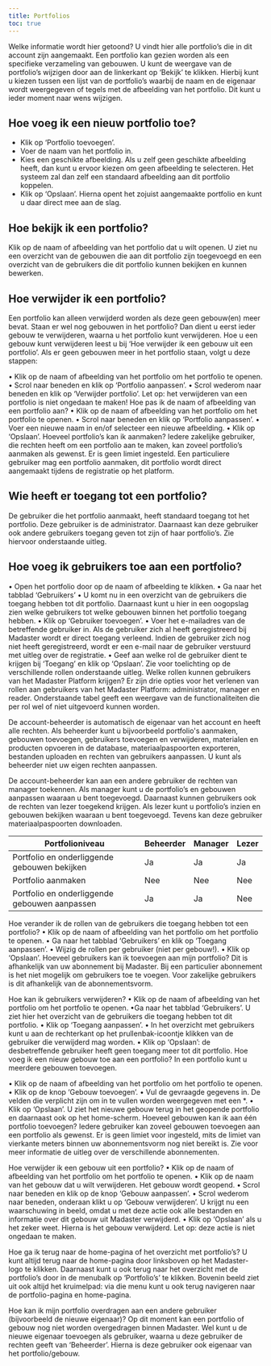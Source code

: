 ```yaml
---
title: Portfolios
toc: true
---
```


Welke informatie wordt hier getoond?
U vindt hier alle portfolio’s die in dit account zijn aangemaakt. Een portfolio kan gezien worden als een specifieke verzameling van gebouwen. U kunt de weergave van de portfolio’s wijzigen door aan de linkerkant op ‘Bekijk’ te klikken. Hierbij kunt u kiezen tussen een lijst van de portfolio’s waarbij de naam en de eigenaar wordt weergegeven of tegels met de afbeelding van het portfolio. Dit kunt u ieder moment naar wens wijzigen.

## Hoe voeg ik een nieuw portfolio toe?
* Klik op ‘Portfolio toevoegen’.
* Voer de naam van het portfolio in.
* Kies een geschikte afbeelding. Als u zelf geen geschikte afbeelding heeft, dan kunt u ervoor kiezen om geen afbeelding te selecteren. Het systeem zal dan zelf een standaard afbeelding aan dit portfolio koppelen.
* Klik op ‘Opslaan’. Hierna opent het zojuist aangemaakte portfolio en kunt u daar direct mee aan de slag.

## Hoe bekijk ik een portfolio?
Klik op de naam of afbeelding van het portfolio dat u wilt openen. U ziet nu een overzicht van de gebouwen die aan dit portfolio zijn toegevoegd en een overzicht van de gebruikers die dit portfolio kunnen bekijken en kunnen bewerken.

## Hoe verwijder ik een portfolio?
Een portfolio kan alleen verwijderd worden als deze geen gebouw(en) meer bevat. Staan er wel nog gebouwen in het portfolio? Dan dient u eerst ieder gebouw te verwijderen, waarna u het portfolio kunt verwijderen. Hoe u een gebouw kunt verwijderen leest u bij ‘Hoe verwijder ik een gebouw uit een portfolio’. Als er geen gebouwen meer in het portfolio staan, volgt u deze stappen:

• Klik op de naam of afbeelding van het portfolio om het portfolio te openen.
• Scrol naar beneden en klik op ‘Portfolio aanpassen’.
• Scrol wederom naar beneden en klik op ‘Verwijder portfolio’. Let op: het verwijderen van een portfolio is niet ongedaan te maken!
Hoe pas ik de naam of afbeelding van een portfolio aan?
• Klik op de naam of afbeelding van het portfolio om het portfolio te openen.
• Scrol naar beneden en klik op ‘Portfolio aanpassen’.
• Voer een nieuwe naam in en/of selecteer een nieuwe afbeelding.
• Klik op ‘Opslaan’.
Hoeveel portfolio’s kan ik aanmaken?
Iedere zakelijke gebruiker, die rechten heeft om een portfolio aan te maken, kan zoveel portfolio’s aanmaken als gewenst. Er is geen limiet ingesteld. Een particuliere gebruiker mag een portfolio aanmaken, dit portfolio wordt direct aangemaakt tijdens de registratie op het platform.

## Wie heeft er toegang tot een portfolio?
De gebruiker die het portfolio aanmaakt, heeft standaard toegang tot het portfolio. Deze gebruiker is de administrator. Daarnaast kan deze gebruiker ook andere gebruikers toegang geven tot zijn of haar portfolio’s. Zie hiervoor onderstaande uitleg.

## Hoe voeg ik gebruikers toe aan een portfolio?
• Open het portfolio door op de naam of afbeelding te klikken.
• Ga naar het tabblad ‘Gebruikers’
• U komt nu in een overzicht van de gebruikers die toegang hebben tot dit portfolio. Daarnaast kunt u hier in een oogopslag zien welke gebruikers tot welke gebouwen binnen het portfolio toegang hebben.
• Klik op ‘Gebruiker toevoegen’.
• Voer het e-mailadres van de betreffende gebruiker in. Als de gebruiker zich al heeft geregistreerd bij Madaster wordt er direct toegang verleend. Indien de gebruiker zich nog niet heeft geregistreerd, wordt er een e-mail naar de gebruiker verstuurd met uitleg over de registratie.
• Geef aan welke rol de gebruiker dient te krijgen bij ‘Toegang’ en klik op ‘Opslaan’. Zie voor toelichting op de verschillende rollen onderstaande uitleg.
Welke rollen kunnen gebruikers van het Madaster Platform krijgen?
Er zijn drie opties voor het verlenen van rollen aan gebruikers van het Madaster Platform: administrator, manager en reader. Onderstaande tabel geeft een weergave van de functionaliteiten die per rol wel of niet uitgevoerd kunnen worden.

De account-beheerder is automatisch de eigenaar van het account en heeft alle rechten. Als beheerder kunt u bijvoorbeeld portfolio's aanmaken, gebouwen toevoegen, gebruikers toevoegen en verwijderen, materialen en producten opvoeren in de database, materiaalpaspoorten exporteren, bestanden uploaden en rechten van gebruikers aanpassen. U kunt als beheerder niet uw eigen rechten aanpassen.

De account-beheerder kan aan een andere gebruiker de rechten van manager toekennen. Als manager kunt u de portfolio’s en gebouwen aanpassen waaraan u bent toegevoegd. Daarnaast kunnen gebruikers ook de rechten van lezer toegekend krijgen. Als lezer kunt u portfolio’s inzien en gebouwen bekijken waaraan u bent toegevoegd. Tevens kan deze gebruiker materiaalpaspoorten downloaden.

| Portfolioniveau | Beheerder | Manager | Lezer |
|---|---|---|---|
| Portfolio en onderliggende gebouwen bekijken | Ja | Ja | Ja |
| Portfolio aanmaken | Nee | Nee | Nee |
| Portfolio en onderliggende gebouwen aanpassen | Ja | Ja | Nee | 

Hoe verander ik de rollen van de gebruikers die toegang hebben tot een portfolio?
• Klik op de naam of afbeelding van het portfolio om het portfolio te openen.
• Ga naar het tabblad ‘Gebruikers’ en klik op ‘Toegang aanpassen’.
• Wijzig de rollen per gebruiker (niet per gebouw!).
• Klik op ‘Opslaan’.
Hoeveel gebruikers kan ik toevoegen aan mijn portfolio?
Dit is afhankelijk van uw abonnement bij Madaster. Bij een particulier abonnement is het niet mogelijk om gebruikers toe te voegen. Voor zakelijke gebruikers is dit afhankelijk van de abonnementsvorm.

Hoe kan ik gebruikers verwijderen?
• Klik op de naam of afbeelding van het portfolio om het portfolio te openen.
•Ga naar het tabblad ‘Gebruikers’. U ziet hier het overzicht van de gebruikers die toegang hebben tot dit portfolio.
• Klik op ‘Toegang aanpassen’.
• In het overzicht met gebruikers kunt u aan de rechterkant op het prullenbak-icoontje klikken van de gebruiker die verwijderd mag worden.
• Klik op ‘Opslaan’: de desbetreffende gebruiker heeft geen toegang meer tot dit portfolio.
Hoe voeg ik een nieuw gebouw toe aan een portfolio?
In een portfolio kunt u meerdere gebouwen toevoegen.

• Klik op de naam of afbeelding van het portfolio om het portfolio te openen.
• Klik op de knop ‘Gebouw toevoegen’.
• Vul de gevraagde gegevens in. De velden die verplicht zijn om in te vullen worden weergegeven met een *.
• Klik op ‘Opslaan’. U ziet het nieuwe gebouw terug in het geopende portfolio en daarnaast ook op het home-scherm.
Hoeveel gebouwen kan ik aan één portfolio toevoegen?
Iedere gebruiker kan zoveel gebouwen toevoegen aan een portfolio als gewenst. Er is geen limiet voor ingesteld, mits de limiet van vierkante meters binnen uw abonnementsvorm nog niet bereikt is. Zie voor meer informatie de uitleg over de verschillende abonnementen.

Hoe verwijder ik een gebouw uit een portfolio?
• Klik op de naam of afbeelding van het portfolio om het portfolio te openen.
• Klik op de naam van het gebouw dat u wilt verwijderen. Het gebouw wordt geopend.
• Scrol naar beneden en klik op de knop ‘Gebouw aanpassen’.
• Scrol wederom naar beneden, onderaan klikt u op ‘Gebouw verwijderen’. U krijgt nu een waarschuwing in beeld, omdat u met deze actie ook alle bestanden en informatie over dit gebouw uit Madaster verwijderd.
• Klik op ‘Opslaan’ als u het zeker weet. Hierna is het gebouw verwijderd.
Let op: deze actie is niet ongedaan te maken.

Hoe ga ik terug naar de home-pagina of het overzicht met portfolio’s?
U kunt altijd terug naar de home-pagina door linksboven op het Madaster-logo te klikken. Daarnaast kunt u ook terug naar het overzicht met de portfolio’s door in de menubalk op ‘Portfolio’s’ te klikken. Bovenin beeld ziet uit ook altijd het kruimelpad: via die menu kunt u ook terug navigeren naar de portfolio-pagina en home-pagina.

Hoe kan ik mijn portfolio overdragen aan een andere gebruiker (bijvoorbeeld de nieuwe eigenaar)?
Op dit moment kan een portfolio of gebouw nog niet worden overgedragen binnen Madaster. Wel kunt u de nieuwe eigenaar toevoegen als gebruiker, waarna u deze gebruiker de rechten geeft van ‘Beheerder’. Hierna is deze gebruiker ook eigenaar van het portfolio/gebouw.

